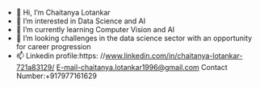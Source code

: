 - 👋 Hi, I’m Chaitanya Lotankar
- 👀 I’m interested in Data Science and AI
- 🌱 I’m currently learning Computer Vision and AI
- 💞️ I’m looking challenges in the data science sector with an opportunity for career progression
- 📫 Linkedin profile:https: //www.linkedin.com/in/chaitanya-lotankar-721a83129/
      E-mail-chaitanya.lotankar1996@gmail.com
      Contact Number:+917977161629

<!---
ChaitanyaQR/ChaitanyaQR is a ✨ special ✨ repository because its `README.md` (this file) appears on your GitHub profile.
You can click the Preview link to take a look at your changes.
--->
